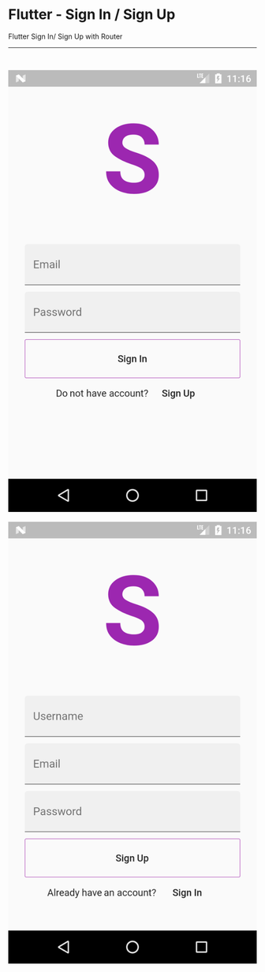 # Flutter - Sign In / Sign Up

Flutter Sign In/ Sign Up with Router

---------------
</br>

![Alt text](screenshot/sign_in.png?raw=true "Sign In")
</br></br>
![Alt text](screenshot/sign_up.png?raw=true "Sign Up")